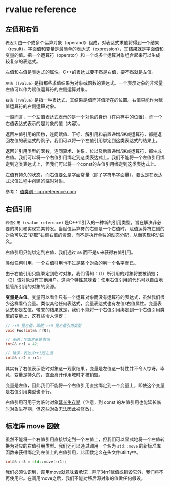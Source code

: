# rvalue reference

## 左值和右值

`表达式` 由一个或多个运算对象（operand）组成，对表达式求值将得到一个结果（result）。字面值和变量是最简单的表达式（expression），其结果就是字面值和变量的值。把一个运算符（operator）和一个或多个运算对象组合起来可以生成较复杂的表达式。

左值和右值是表达式的属性。C++的表达式要不然是右值，要不然就是左值。

`左值 (lvalue)` 是指那些求值结果为对象或函数的表达式。一个表示对象的非常量左值可以作为赋值运算符的左侧运算对象。

`右值 (rvalue)` 是指一种表达式，其结果是值而非值所在的位置。右值只能作为赋值运算符的右侧运算对象。

一般而言，一个左值表达式表示的是一个对象的身份（在内存中的位置），而一个右值表达式表示的是对象的值（内容）。

返回左值引用的函数，连同赋值、下标、解引用和前置递增/递减运算符，都是返回左值的表达式的例子。我们可以将一个左值引用绑定到这类表达式的结果上。 

返回非引用类型的函数，连同算术、关系、位以及后置递增/递减运算符，都生成右值。我们可以将一个右值引用绑定到这类表达式上。我们不能将一个左值引用绑定到这类表达式上，但我们可以将一个const的左值引用绑定到这类表达式上。

左值有持久的状态，而右值要么是字面常量（除了字符串字面量），要么是在表达式求值过程中创建的临时对象。

参考： [值类别 - cppreference.com](https://zh.cppreference.com/w/cpp/language/value_category) 

## 右值引用

`右值引用 (rvalue reference)` 是C++11引入的一种新的引用类型，旨在解决非必要的拷贝和实现完美转发。当赋值运算符的右侧是一个右值时，赋值运算符左侧的对象可以去“窃取”右侧右值的资源，而不是执行单独的动态分配，从而实现移动语义。

右值引用只能绑定到右值，我们通过 `&&` 而不是`&` 来获得右值引用。

类似任何引用，一个右值引用也不过是某个对象的另一个名字而已。

由于右值引用只能绑定到临时对象，我们得知：（1）所引用的对象将要被销毁；（2）该对象没有其他用户。这两个特性意味着：使用右值引用的代码可以自由地接管所引用的对象的资源。

**变量是左值**。变量可以看作只有一个运算对象而没有运算符的表达式，虽然我们很少这样看待变量。类似其他任何表达式，变量表达式也有左值/右值属性。变量表达式都是左值。带来的结果就是，我们不能将一个右值引用绑定到一个右值引用类型的变量上，这有些令人惊讶：

```cpp
// rr0 是左值，即使 rr0 是右值引用类型
void Foo(int&& rr0);

// 正确：字面常量是右值
int&& rr1 = 42;

// 错误：表达式rr1是左值
int&& rr2 = rr1;
```

其实有了右值表示临时对象这一观察结果，变量是左值这一特性并不令人惊讶。毕竟，变量是持久的，直至离开作用域时才被销毁。

变量是左值，因此我们不能将一个右值引用直接绑定到一个变量上，即使这个变量是右值引用类型也不行。

右值引用可用于为临时对象[延长生存期](https://zh.cppreference.com/w/cpp/language/reference_initialization#.E4.B8.B4.E6.97.B6.E9.87.8F.E7.94.9F.E5.AD.98.E6.9C.9F)（注意，到 const 的左值引用也能延长临时对象生存期，但这些对象无法因此被修改）。

## 标准库 move 函数

虽然不能将一个右值引用直接绑定到一个左值上，但我们可以显式地将一个左值转换为对应的右值引用类型。我们还可以通过调用一个名为 `std::move` 的新标准库函数来获得绑定到左值上的右值引用，此函数定义在头文件utility中。

```cpp
int&& rr3 = std::move(rr1);
```

我们必须认识到，调用move就意味着承诺：除了对rr1赋值或销毁它外，我们将不再使用它。在调用move之后，我们不能对移后源对象的值做任何假设。

